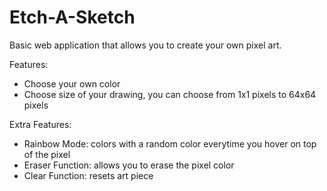 # Etch-A-Sketch

Basic web application that allows you to create your own pixel art. 

Features:
* Choose your own color
* Choose size of your drawing, you can choose from 1x1 pixels to 64x64 pixels

Extra Features:
 * Rainbow Mode: colors with a random color everytime you hover on top of the pixel
 * Eraser Function: allows you to erase the pixel color
 * Clear Function: resets art piece



